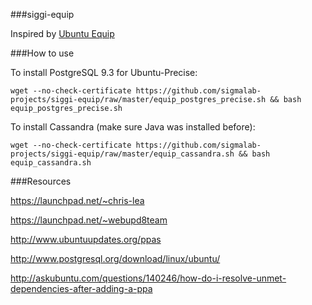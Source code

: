 ###siggi-equip

Inspired by [Ubuntu Equip](https://github.com/aglover/ubuntu-equip)


###How to use

To install PostgreSQL 9.3 for Ubuntu-Precise:

```
wget --no-check-certificate https://github.com/sigmalab-projects/siggi-equip/raw/master/equip_postgres_precise.sh && bash equip_postgres_precise.sh
```

To install Cassandra (make sure Java was installed before):

```
wget --no-check-certificate https://github.com/sigmalab-projects/siggi-equip/raw/master/equip_cassandra.sh && bash equip_cassandra.sh
```

###Resources

https://launchpad.net/~chris-lea

https://launchpad.net/~webupd8team

http://www.ubuntuupdates.org/ppas

http://www.postgresql.org/download/linux/ubuntu/

http://askubuntu.com/questions/140246/how-do-i-resolve-unmet-dependencies-after-adding-a-ppa

